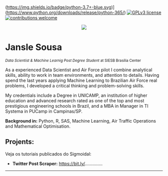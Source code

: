 (https://img.shields.io/badge/python-3.7+-blue.svg)](https://www.python.org/downloads/release/python-365/) [![GPLv3 license](https://img.shields.io/badge/License-GPLv3-blue.svg)](http://perso.crans.org/besson/LICENSE.html) [![contributions welcome](https://img.shields.io/badge/contributions-welcome-brightgreen.svg?style=flat)](https://github.com/carlosfab/data_science/issues)

<p align="center">
  <img src="banner.png" >
</p>

# Jansle Sousa
<sub>*Data Scientist & Machine Learnig Post Degree Student* at SIESB Brasília Center</sub>

As a experienced Data Scientist and Air Force pilot I combine analytical skills, ability to work in team environments, and attention to details. Having spend the last years applying Machine Learning to Brazilian Air Force real problems, I developed a critical thinking and problem-solving skills.

My credentials include a Degree in UNICAMP, an institution of higher education and advanced research rated as one of the top and most prestigious engineering schools in Brazil, and a MBA in Manager in TI Systema in PUCamp in Campinas/SP.

**Background in:** Python, R, SAS, Machine Learning, Air Traffic Operations and Mathematical Optimisation.

## Projents:
Veja os tutoriais publicados do Sigmoidal:

* **Twitter Post Scraper:** https://bit.ly/..............

---





